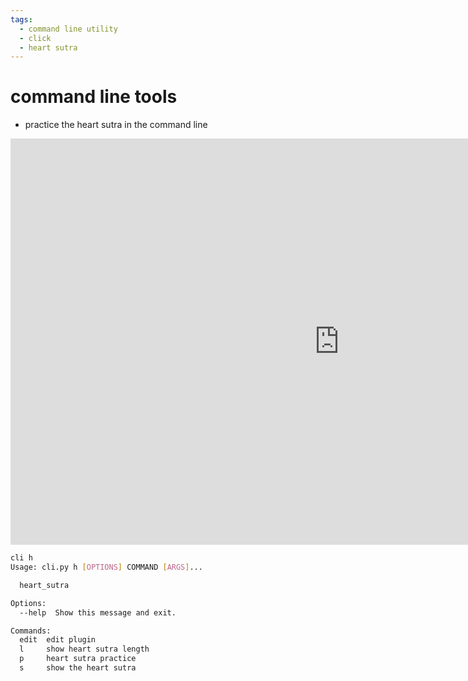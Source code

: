 ```yaml
---
tags:
  - command line utility 
  - click
  - heart sutra
---
```

# command line tools

- practice the heart sutra in the command line

<iframe width="1051" height="650" src="https://www.youtube.com/embed/vllKiMq-q3M" title="memorization: python click app for memorizing the heart sutra (or anything)" frameborder="0" allow="accelerometer; autoplay; clipboard-write; encrypted-media; gyroscope; picture-in-picture; web-share" referrerpolicy="strict-origin-when-cross-origin" allowfullscreen></iframe>

```sh
cli h
Usage: cli.py h [OPTIONS] COMMAND [ARGS]...

  heart_sutra

Options:
  --help  Show this message and exit.

Commands:
  edit  edit plugin
  l     show heart sutra length
  p     heart sutra practice
  s     show the heart sutra
```
